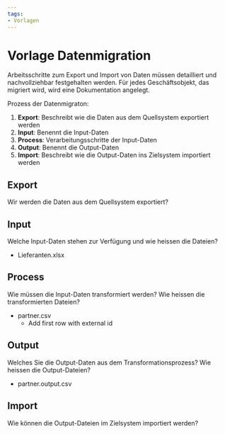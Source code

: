 ```yaml
---
tags:
- Vorlagen
---
```

# Vorlage Datenmigration

Arbeitsschritte zum Export und Import von Daten müssen detailliert und nachvollziehbar festgehalten werden. Für jedes Geschäftsobjekt, das migriert wird, wird eine Dokumentation angelegt.

Prozess der Datenmigraton:
1. **Export**: Beschreibt wie die Daten aus dem Quellsystem exportiert werden
2. **Input**: Benennt die Input-Daten
3. **Process**: Verarbeitungsschritte der Input-Daten
4. **Output**: Benennt die Output-Daten
5. **Import**: Beschreibt wie die Output-Daten ins Zielsystem importiert werden

## Export

Wir werden die Daten aus dem Quellsystem exportiert?

## Input

Welche Input-Daten stehen zur Verfügung und wie heissen die Dateien?

* Lieferanten.xlsx

## Process

Wie müssen die Input-Daten transformiert werden? Wie heissen die transformierten Dateien?

* partner.csv
	* Add first row with external id

## Output

Welches Sie die Output-Daten aus dem Transformationsprozess? Wie heissen die Output-Dateien?

* partner.output.csv

## Import

Wie können die Output-Dateien im Zielsystem importiert werden?
